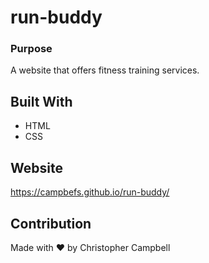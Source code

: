 # run-buddy

### Purpose
A website that offers fitness training services.

## Built With 
* HTML
* CSS

## Website
https://campbefs.github.io/run-buddy/

## Contribution
Made with ❤️ by Christopher Campbell
